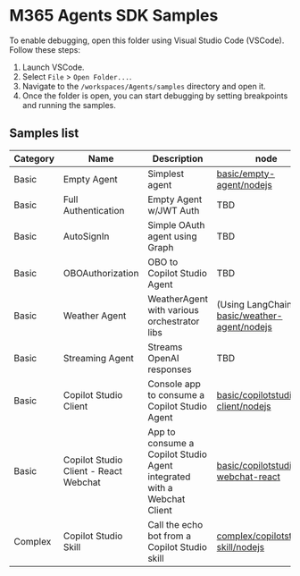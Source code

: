 # M365 Agents SDK Samples

To enable debugging, open this folder using Visual Studio Code (VSCode). Follow these steps:

1. Launch VSCode.
2. Select `File` > `Open Folder...`.
3. Navigate to the `/workspaces/Agents/samples` directory and open it.
4. Once the folder is open, you can start debugging by setting breakpoints and running the samples.

## Samples list

|Category | Name | Description | node | dotnet | python |
|---------|-------------|-------------|--------|--------|--------|
| Basic   | Empty Agent | Simplest agent | [basic/empty-agent/nodejs](./basic/empty-agent/nodejs) | [basic/empty-agent/dotnet](./basic/empty-agent/dotnet) | TBD |
| Basic   |  Full Authentication | Empty Agent w/JWT Auth | TBD | [basic/full-authentication/dotnet](./basic/empty-agent/dotnet) | TBD |
| Basic   | AutoSignIn | Simple OAuth agent using Graph | TBD | [basic/authorization/auto-signin/dotnet](./basic/authorization/auto-signin/dotnet) | TBD |
| Basic   | OBOAuthorization | OBO to Copilot Studio Agent | TBD | [basic/authorization/obo-authorization/dotnet](./basic/authorization/obo-authorization/dotnet) | TBD |
| Basic   | Weather Agent | WeatherAgent with various orchestrator libs | (Using LangChain.js) [basic/weather-agent/nodejs](./basic/weather-agent/nodejs) | (Using Semantic Kernel) [basic/weather-agent/dotnet](./basic/weather-agent/dotnet) | TBD |
| Basic   |  Streaming Agent | Streams OpenAI responses | TBD | [basic/azureai-streaming-poem-agent/dotnet](./basic/azureai-streaming-poem-agent/dotnet) | TBD |
| Basic   | Copilot Studio Client | Console app to consume a Copilot Studio Agent | [basic/copilotstudio-client/nodejs](./basic/copilotstudio-client/nodejs) | [basic/copilotstudio-client/dotnet](./basic/copilotstudio-client/dotnet) | TBD |
| Basic   | Copilot Studio Client - React Webchat | App to consume a Copilot Studio Agent integrated with a Webchat Client | [basic/copilotstudio-webchat-react](./basic/copilotstudio-webchat-react) | TBD | TBD |
| Complex | Copilot Studio Skill | Call the echo bot from a Copilot Studio skill | [complex/copilotstudio-skill/nodejs](./complex/copilotstudio-skill/nodejs) | [complex/copilotstudio-skill/dotnet](./complex/copilotstudio-skill/dotnet) | TBD |

